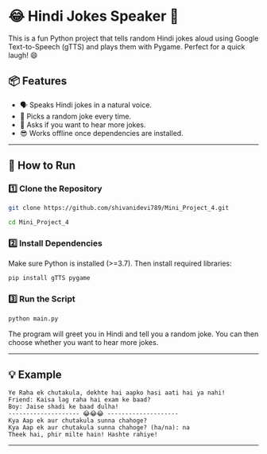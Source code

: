 # 😂 Hindi Jokes Speaker 🎤

This is a fun Python project that tells random Hindi jokes aloud using Google Text-to-Speech (gTTS) and plays them with Pygame. Perfect for a quick laugh! 😄

## 📦 Features

* 🗣️ Speaks Hindi jokes in a natural voice.
* 🎲 Picks a random joke every time.
* 🔁 Asks if you want to hear more jokes.
* 😎 Works offline once dependencies are installed.

---

## 🚀 How to Run

### 1️⃣ Clone the Repository

```bash
git clone https://github.com/shivanidevi789/Mini_Project_4.git

cd Mini_Project_4
```

### 2️⃣ Install Dependencies

Make sure Python is installed (>=3.7). Then install required libraries:

```bash
pip install gTTS pygame
```

### 3️⃣ Run the Script

```bash
python main.py
```

The program will greet you in Hindi and tell you a random joke. You can then choose whether you want to hear more jokes.

---
 
## 💡 Example

```
Ye Raha ek chutakula, dekhte hai aapko hasi aati hai ya nahi!
Friend: Kaisa lag raha hai exam ke baad? 
Boy: Jaise shadi ke baad dulha!
-------------------- 😂😂😂 --------------------
Kya Aap ek aur chutakula sunna chahoge?
Kya Aap ek aur chutakula sunna chahoge? (ha/na): na
Theek hai, phir milte hain! Hashte rahiye!
```

---
 
